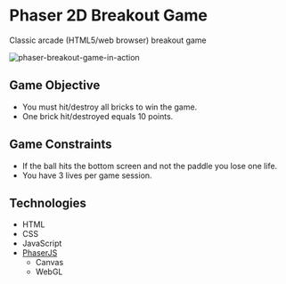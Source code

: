 # Phaser 2D Breakout Game

Classic arcade (HTML5/web browser) breakout game

![phaser-breakout-game-in-action](https://res.cloudinary.com/ddlhtsgmp/video/upload/e_loop/v1658345899/HTML5_Phaser_2D_Breakout_Game_sqoezc.gif)

## Game Objective

- You must hit/destroy all bricks to win the game.
- One brick hit/destroyed equals 10 points.

## Game Constraints
- If the ball hits the bottom screen and not the paddle you lose one life.
- You have 3 lives per game session.


## Technologies
- HTML
- CSS
- JavaScript
- [PhaserJS](https://phaser.io/)
  - Canvas 
  - WebGL

